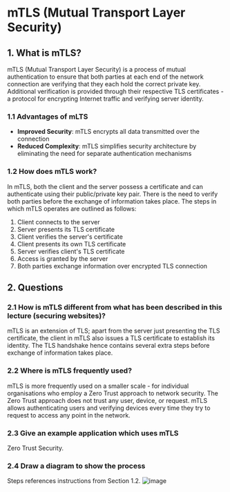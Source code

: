 # mTLS (Mutual Transport Layer Security)

## 1. What is mTLS?
mTLS (Mutual Transport Layer Security) is a process of mutual authentication to ensure that both parties at each end of the network connection are verifying that they each hold the correct private key. Additional verification is provided through their respective TLS certificates - a protocol for encrypting Internet traffic and verifying server identity.

### 1.1 Advantages of mLTS
- **Improved Security**: mTLS encrypts all data transmitted over the connection
- **Reduced Complexity**: mTLS simplifies security architecture by eliminating the need for separate authentication mechanisms

### 1.2 How does mTLS work?
In mTLS, both the client and the server possess a certificate and can authenticate using their public/private key pair. There is the need to verify both parties before the exchange of information takes place. The steps in which mTLS operates are outlined as follows:
1. Client connects to the server
2. Server presents its TLS certificate
3. Client verifies the server's certificate
4. Client presents its own TLS certificate
5. Server verifies client's TLS certificate
6. Access is granted by the server 
7. Both parties exchange information over encrypted TLS connection


## 2. Questions
### 2.1 How is mTLS different from what has been described in this lecture (securing websites)?
mTLS is an extension of TLS; apart from the server just presenting the TLS certificate, the client in mTLS also issues a TLS certificate to establish its identity. The TLS handshake hence contains several extra steps before exchange of information takes place.

### 2.2 Where is mTLS frequently used?
mTLS is more frequently used on a smaller scale - for individual organisations who employ a Zero Trust approach to network security. The Zero Trust approach does not trust any user, device, or request. mTLS allows authenticating users and verifying devices every time they try to request to access any point in the network.

### 2.3 Give an example application which uses mTLS
Zero Trust Security.

### 2.4 Draw a diagram to show the process
Steps references instructions from Section 1.2.
![image](https://github.com/yiwei-chay/networking-notes/assets/146081571/f4a7e362-69ab-40c8-a3bf-893146206290)

